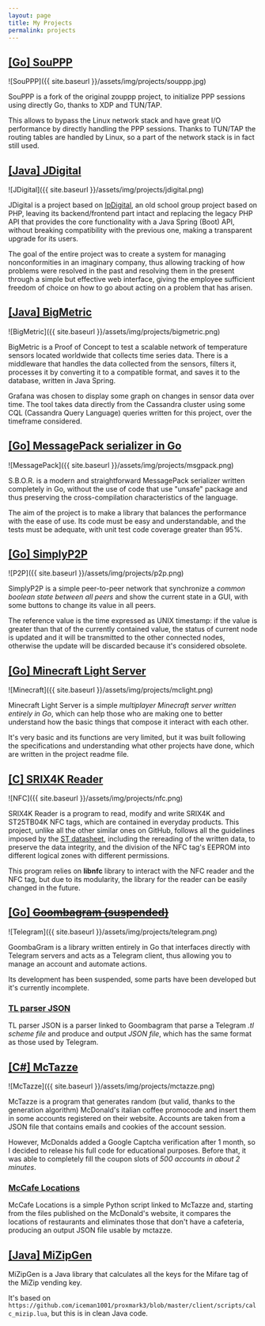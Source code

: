 ```yaml
---
layout: page
title: My Projects
permalink: projects
---
```


## [\[Go\] SouPPP](https://github.com/gandalfast/souppp)
![SouPPP]({{ site.baseurl }}/assets/img/projects/souppp.jpg)

SouPPP is a fork of the original zouppp project, to initialize PPP sessions
using directly Go, thanks to XDP and TUN/TAP.

This allows to bypass the Linux network stack and have great I/O performance
by directly handling the PPP sessions.
Thanks to TUN/TAP the routing tables are handled by Linux, so a part of
the network stack is in fact still used.

## [\[Java\] JDigital](https://github.com/ErikPelli/JDigital)
![JDigital]({{ site.baseurl }}/assets/img/projects/jdigital.png)

JDigital is a project based on [IpDigital](https://github.com/ErikPelli/IpDigital), an old school group project based on PHP, leaving its backend/frontend part intact and replacing the legacy PHP API that provides the core functionality with a Java Spring (Boot) API, without breaking compatibility with the previous one, making a transparent upgrade for its users.

The goal of the entire project was to create a system for managing nonconformities in an imaginary company, thus allowing tracking of how problems were resolved in the past and resolving them in the present through a simple but effective web interface, giving the employee sufficient freedom of choice on how to go about acting on a problem that has arisen.

## [\[Java\] BigMetric](https://github.com/ErikPelli/BigMetric)
![BigMetric]({{ site.baseurl }}/assets/img/projects/bigmetric.png)

BigMetric is a Proof of Concept to test a scalable network of temperature sensors located worldwide that collects time series data.
There is a middleware that handles the data collected from the sensors, filters it, processes it by converting it to a compatible format, and saves it to the database, written in Java Spring.

Grafana was chosen to display some graph on changes in sensor data over time. The tool takes data directly from the Cassandra cluster using some CQL (Cassandra Query Language) queries written for this project, over the timeframe considered.

## [\[Go\] MessagePack serializer in Go](https://github.com/ErikPelli/sbor)
![MessagePack]({{ site.baseurl }}/assets/img/projects/msgpack.png)

S.B.O.R. is a modern and straightforward MessagePack serializer written completely in Go, without the use of code that use "unsafe" package and thus preserving the cross-compilation characteristics of the language.

The aim of the project is to make a library that balances the performance with the ease of use. Its code must be easy and understandable, and the tests must be adequate, with unit test code coverage greater than 95%.

## [\[Go\] SimplyP2P](https://github.com/ErikPelli/SimplyP2P)
![P2P]({{ site.baseurl }}/assets/img/projects/p2p.png)

SimplyP2P is a simple peer-to-peer network that synchronize a _common boolean state between all peers_ and show the current state in a GUI, with some buttons to change its value in all peers.

The reference value is the time expressed as UNIX timestamp: if the value is greater than that of the currently contained value, the status of current node is updated and it will be transmitted to the other connected nodes, otherwise the update will be discarded because it's considered obsolete.

## [\[Go\] Minecraft Light Server](https://github.com/ErikPelli/MinecraftLightServer)
![Minecraft]({{ site.baseurl }}/assets/img/projects/mclight.png)

Minecraft Light Server is a simple _multiplayer Minecraft server written entirely in Go_, which can help those who are making one to better understand how the basic things that compose it interact with each other.

It's very basic and its functions are very limited, but it was built following the specifications and understanding what other projects have done, which are written in the project readme file.

## [\[C\] SRIX4K Reader](https://github.com/ErikPelli/SRIX4K-Reader)
![NFC]({{ site.baseurl }}/assets/img/projects/nfc.png)

SRIX4K Reader is a program to read, modify and write SRIX4K and ST25TB04K NFC tags, which are contained in everyday products.
This project, unlike all the other similar ones on GitHub, follows all the guidelines imposed by the [ST datasheet](https://www.st.com/resource/en/datasheet/st25tb04k.pdf), including the rereading of the written data, to preserve the data integrity, and the division of the NFC tag's EEPROM into different logical zones with different permissions.

This program relies on **libnfc** library to interact with the NFC reader and the NFC tag, but due to its modularity, the library for the reader can be easily changed in the future.

## [\[Go\] ~~Goombagram (suspended)~~](https://github.com/GoombaGram/GoombaGram)
![Telegram]({{ site.baseurl }}/assets/img/projects/telegram.png)

GoombaGram is a library written entirely in Go that interfaces directly with Telegram servers and acts as a Telegram client, thus allowing you to manage an account and automate actions.

Its development has been suspended, some parts have been developed but it's currently incomplete.

### [TL parser JSON](https://github.com/GoombaGram/TL-parser-JSON)
TL parser JSON is a parser linked to Goombagram that parse a Telegram _.tl scheme file_ and produce and output _JSON file_, which has the same format as those used by Telegram.

## [\[C\#\] McTazze](https://github.com/ErikPelli/McTazze)
![McTazze]({{ site.baseurl }}/assets/img/projects/mctazze.png)

McTazze is a program that generates random (but valid, thanks to the generation algorithm) McDonald's italian coffee promocode and insert them in some accounts registered on their website. Accounts are taken from a JSON file that contains emails and cookies of the account session.

However, McDonalds added a Google Captcha verification after 1 month, so I decided to release his full code for educational purposes.
Before that, it was able to completely fill the coupon slots of _500 accounts in about 2 minutes_.

### [McCafe Locations](https://github.com/ErikPelli/McCafe-Locations)
McCafe Locations is a simple Python script linked to McTazze and, starting from the files published on the McDonald's website, it compares the locations of restaurants and eliminates those that don't have a cafeteria, producing an output JSON file usable by mctazze.

## [\[Java\] MiZipGen](https://github.com/ErikPelli/MiZipGen)
MiZipGen is a Java library that calculates all the keys for the Mifare tag of the MiZip vending key. 

It's based on `https://github.com/iceman1001/proxmark3/blob/master/client/scripts/calc_mizip.lua`, but this is in clean Java code.
